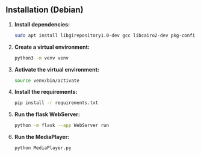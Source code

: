 ## Installation (Debian)

1. **Install dependencies:**
    ```bash
    sudo apt install libgirepository1.0-dev gcc libcairo2-dev pkg-config python3-dev gir1.2-gtk-4.0
    ```

2. **Create a virtual environment:**
    ```bash
    python3 -m venv venv
    ```

3. **Activate the virtual environment:**
    ```bash
    source venv/bin/activate
    ```

4. **Install the requirements:**
    ```bash
    pip install -r requirements.txt
    ```

5. **Run the flask WebServer:**
    ```bash
    python -m flask --app WebServer run
    ```

6. **Run the MediaPlayer:**
    ```bash
    python MediaPlayer.py
    ```
